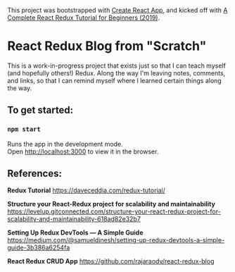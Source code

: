 
This project was bootstrapped with [Create React App](https://github.com/facebook/create-react-app), and kicked off with [A Complete React Redux Tutorial for Beginners (2019)](https://daveceddia.com/redux-tutorial/).

# React Redux Blog from "Scratch"

This is a work-in-progress project that exists just so that I can teach myself (and hopefully others!) Redux. Along the way I'm leaving notes, comments, and links, so that I can remind myself where I learned certain things along the way.

## To get started:

### `npm start`

Runs the app in the development mode.<br />
Open [http://localhost:3000](http://localhost:3000) to view it in the browser.

## References:

**Redux Tutorial**
https://daveceddia.com/redux-tutorial/

**Structure your React-Redux project for scalability and maintainability**
https://levelup.gitconnected.com/structure-your-react-redux-project-for-scalability-and-maintainability-618ad82e32b7

**Setting Up Redux DevTools — A Simple Guide**
https://medium.com/@samueldinesh/setting-up-redux-devtools-a-simple-guide-3b386a6254fa

**React Redux CRUD App**
https://github.com/rajaraodv/react-redux-blog